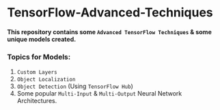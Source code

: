 # TensorFlow-Advanced-Techniques

#### This repository contains some `Advanced TensorFlow Techniques` & some unique models created.

### Topics for Models:
1. `Custom Layers`
2. `Object Localization`
3. `Object Detection` (Using `TensorFlow Hub`)
4. Some popular `Multi-Input` & `Multi-Output` Neural Network Architectures.

